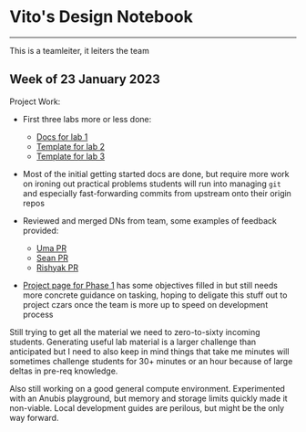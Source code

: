 # Vito's Design Notebook
----

This is a teamleiter, it leiters the team

## Week of 23 January 2023

Project Work:

* First three labs more or less done:
  * [Docs for lab 1](https://github.com/NYU-Processor-Design/nyu-processor-design.github.io/commit/7061d0209f23bdd6022afa326068f4be901e4920)
  * [Template for lab 2](https://github.com/NYU-Processor-Design/onboarding-lab-2/commit/3b1b402d5721667be2209e1e597a27c981b781e7)
  * [Template for lab 3](https://github.com/NYU-Processor-Design/onboarding-lab-3/commit/ac355f1f057fac2b15ed900f7f2b68de1d731105)

* Most of the initial getting started docs are done, but require more work on
  ironing out practical problems students will run into managing `git` and
  especially fast-forwarding commits from upstream onto their origin repos

* Reviewed and merged DNs from team, some examples of feedback provided:
  * [Uma PR](https://github.com/NYU-Processor-Design/nyu-processor-design.github.io/pull/5)
  * [Sean PR](https://github.com/NYU-Processor-Design/nyu-processor-design.github.io/pull/7)
  * [Rishyak PR](https://github.com/NYU-Processor-Design/nyu-processor-design.github.io/pull/11)

* [Project page for Phase 1](https://github.com/orgs/NYU-Processor-Design/projects/2)
  has some objectives filled in but still needs more concrete guidance on tasking,
  hoping to deligate this stuff out to project czars once the team is more up to
  speed on development process

Still trying to get all the material we need to zero-to-sixty incoming students.
Generating useful lab material is a larger challenge than anticipated but I need
to also keep in mind things that take me minutes will sometimes challenge
students for 30+ minutes or an hour because of large deltas in pre-req knowledge.

Also still working on a good general compute environment. Experimented with
an Anubis playground, but memory and storage limits quickly made it non-viable.
Local development guides are perilous, but might be the only way forward.
